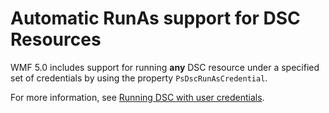 # Automatic RunAs support for DSC Resources

WMF 5.0 includes support for running **any** DSC resource under a specified set of credentials by using the property `PsDscRunAsCredential`. 

For more information, see [Running DSC with user credentials](https://msdn.microsoft.com/powershell/dsc/runasuser).